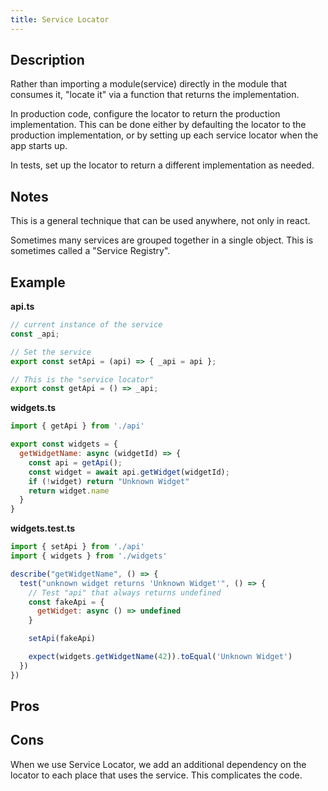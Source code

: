 ```yaml
---
title: Service Locator
---
```


## Description

Rather than importing a module(service) directly in the module that consumes it, "locate it" via a function that returns the implementation.

In production code, configure the locator to return the production implementation. This can be done either by defaulting the locator to the production implementation, or by setting up each service locator when the app starts up.

In tests, set up the locator to return a different implementation as needed.

## Notes

This is a general technique that can be used anywhere, not only in react.

Sometimes many services are grouped together in a single object. This is sometimes called a "Service Registry".

## Example

**api.ts**

```js
// current instance of the service
const _api;

// Set the service
export const setApi = (api) => { _api = api };

// This is the "service locator"
export const getApi = () => _api;
```

**widgets.ts**
```js
import { getApi } from './api'

export const widgets = {
  getWidgetName: async (widgetId) => {
    const api = getApi();
    const widget = await api.getWidget(widgetId);
    if (!widget) return "Unknown Widget"
    return widget.name
  }
}
```

**widgets.test.ts**
```js
import { setApi } from './api'
import { widgets } from './widgets'

describe("getWidgetName", () => {
  test("unknown widget returns 'Unknown Widget'", () => {
    // Test "api" that always returns undefined
    const fakeApi = {
      getWidget: async () => undefined
    }

    setApi(fakeApi)

    expect(widgets.getWidgetName(42)).toEqual('Unknown Widget')
  })
})
```

## Pros

## Cons

When we use Service Locator, we add an additional dependency on the locator to each place that uses the service. This complicates the code.

